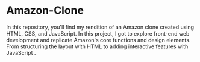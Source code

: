 # Amazon-Clone
In this repository, you'll find my rendition of an Amazon clone created using HTML, CSS, and JavaScript. In this project,  I got to explore front-end web development and replicate Amazon's core functions and design elements. From structuring  the layout with HTML to adding interactive features with JavaScript . 
